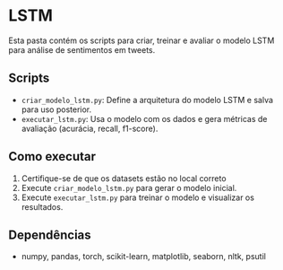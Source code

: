 # LSTM

Esta pasta contém os scripts para criar, treinar e avaliar o modelo LSTM para análise de sentimentos em tweets.

## Scripts
- `criar_modelo_lstm.py`: Define a arquitetura do modelo LSTM e salva para uso posterior.
- `executar_lstm.py`: Usa o modelo com os dados e gera métricas de avaliação (acurácia, recall, f1-score).

## Como executar
1. Certifique-se de que os datasets estão no local correto
2. Execute `criar_modelo_lstm.py` para gerar o modelo inicial.
3. Execute `executar_lstm.py` para treinar o modelo e visualizar os resultados.

## Dependências
- numpy, pandas, torch, scikit-learn, matplotlib, seaborn, nltk, psutil

